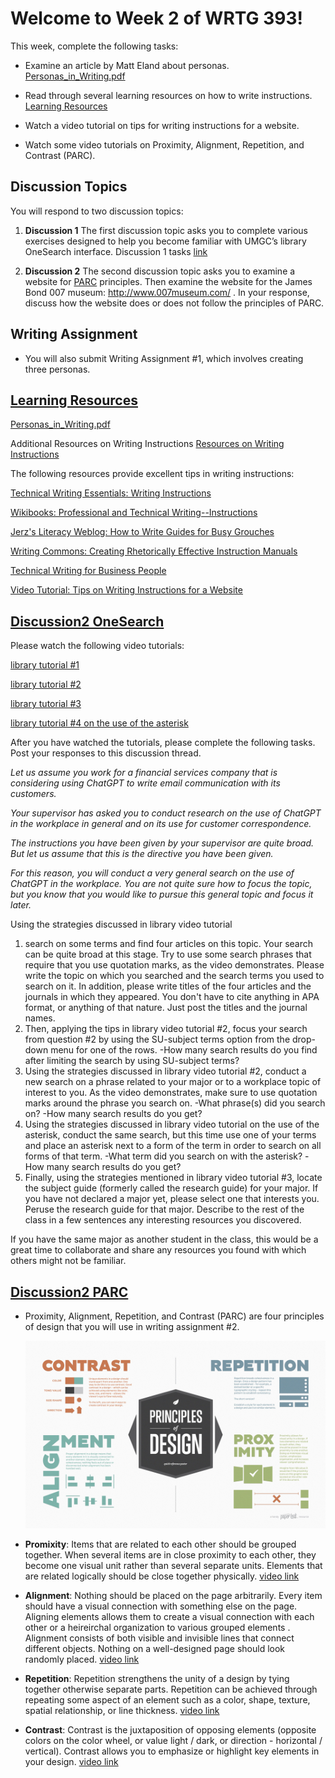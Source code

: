 # Welcome to Week 2 of WRTG 393!

This week, complete the following tasks:

- Examine an article by Matt Eland about personas. [Personas_in_Writing.pdf](WEEK2\Week2_LearningResource_Personas_in_Writing.pdf)

- Read through several learning resources on how to write instructions. [Learning Resources](#learning-resources)

- Watch a video tutorial on tips for writing instructions for a website.

- Watch some video tutorials on Proximity, Alignment, Repetition, and Contrast (PARC).

## Discussion Topics

You will respond to two discussion topics:

1. **Discussion 1** The first discussion topic asks you to complete various exercises designed to help you become familiar with UMGC’s library OneSearch interface. Discussion 1 tasks [link](#Discussion2-OneSearch)

2. **Discussion 2** The second discussion topic asks you to examine a website for  [PARC](#Discussion2_PARC) principles. Then examine the website for the James Bond 007 museum: http://www.007museum.com/ .  In your response, discuss how the website does or does not follow the principles of PARC.

## Writing Assignment

- You will also submit Writing Assignment #1, which involves creating three personas.

## [Learning Resources](#learning-resources)

<!-- link to Week2 Learning Resource -->
[Personas_in_Writing.pdf](WEEK2\Week2_LearningResource_Personas_in_Writing.pdf)

Additional Resources on Writing Instructions
[Resources on Writing Instructions](https://leocontent.umgc.edu/content/umuc/tus/wrtg/wrtg393/2228/modules/resources-on-writing-instructions.html)

The following resources provide excellent tips in writing instructions:

[Technical Writing Essentials: Writing Instructions](https://pressbooks.bccampus.ca/technicalwriting/chapter/writinginstructions/)

[Wikibooks: Professional and Technical Writing--Instructions](https://en.wikibooks.org/wiki/Professional_and_Technical_Writing/Instructions)

[Jerz's Literacy Weblog: How to Write Guides for Busy Grouches](https://jerz.setonhill.edu/writing/technical-writing/instructions-how-to-write-for-busy-grouchy-people/)

[Writing Commons: Creating Rhetorically Effective Instruction Manuals](https://writingcommons.org/article/creating-rhetorically-effective-instruction-manuals/)

[Technical Writing for Business People](../Technical_Writing_for_Business.pdf)

[Video Tutorial: Tips on Writing Instructions for a Website](https://app.screencast.com/qJUoIjhZjAdfI)

## [Discussion2 OneSearch](#Discussion2-OneSearch)

Please watch the following video tutorials:

[library tutorial #1](https://umgc-edu.zoom.us/rec/play/YgXrnz1KmwwUn27EtakakWhwJ0YlzPHej-dufns1MpyQwNLO0z2NAcoOEMNRK2hFfsF7qbHgCyD9qWV2.ADGt8U4rk6oo0SYs?canPlayFromShare=true&from=share_recording_detail&continueMode=true&componentName=rec-play&originRequestUrl=https%3A%2F%2Fumgc-edu.zoom.us%2Frec%2Fshare%2FkcZ9WhjMOE3aDldWeLcrMJB_lmjJB7WdDiQVOS3AKATvduBXowXLna6iP6q2YpOO.jAHTpjgNQYnCB2-o)

[library tutorial #2](https://umgc-edu.zoom.us/rec/play/fqyXzdfmj7Rbcae26qWygC7EqkSs8MpxM7IBz17B-jWE3dnSCu-afWXCEPrsD2xHa33gwjSUINRtcmls.P6D0zuERmUJ6ifTa?canPlayFromShare=true&from=share_recording_detail&continueMode=true&componentName=rec-play&originRequestUrl=https%3A%2F%2Fumgc-edu.zoom.us%2Frec%2Fshare%2FyRsI4NZ3njUmb1KN1rCqNY4T2f-NiQS00N0NzgUsbYbxy5l9vkb3AKslm3Lu3mlV.vu5euYmbaZnJTlqZ)
 
[library tutorial #3 ](https://umgc-edu.zoom.us/rec/play/GsaoDzTHeNOXf5Ow-PGx6I0a6wfJD7AS-vTl7nVv-r4Haews5KzyN0AJELzvE6_OS_7mz2UUfVB7ttq9.YzVA-rUkHMz03olH?canPlayFromShare=true&from=share_recording_detail&continueMode=true&componentName=rec-play&originRequestUrl=https%3A%2F%2Fumgc-edu.zoom.us%2Frec%2Fshare%2FtPgrB4dmlwuYLJInK9CYaIGp9jEebRgbscKAU2eW7B5giSv-DcxQZGQPOtcF5jOk.GNpq31DlY1iX8Iej)

[library tutorial #4 on the use of the asterisk](https://app.screencast.com/x5kfKDSb5jwRe)

After you have watched the tutorials, please complete the following tasks. Post your responses to this discussion thread.

*Let us assume you work for a financial services company that is considering using ChatGPT to write email communication with its customers.*

*Your supervisor has asked you to conduct research on the use of ChatGPT in the workplace in general and on its use for customer correspondence.*

*The instructions you have been given by your supervisor are quite broad. But let us assume that this is the directive you have been given.*

*For this reason, you will conduct a very general search on the use of ChatGPT in the workplace. You are not quite sure how to focus the topic, but you know that you would like to pursue this general topic and focus it later.*

Using the strategies discussed in library video tutorial 

1. search on some terms and find four articles on this topic. Your search can be quite broad at this stage. Try to use some search phrases that require that you use quotation marks, as the video demonstrates. Please write the topic on which you searched and the search terms you used to search on it. In addition, please write titles of the four articles and the journals in which they appeared. You don't have to cite anything in APA format, or anything of that nature. Just post the titles and the journal names.
2. Then, applying the tips in library video tutorial 
#2, focus your search from question #2 by using the SU-subject terms option from the drop-down menu for one of the rows. -How many search results do you find after limiting the search by using SU-subject terms?
3. Using the strategies discussed in library video tutorial #2, conduct a new search on a phrase related to your major or to a workplace topic of interest to you. As the video demonstrates, make sure to use quotation marks around the phrase you search on.
-What phrase(s) did you search on?
-How many search results do you get?
4. Using the strategies discussed in library video tutorial on the use of the asterisk, conduct the same search, but this time use one of your terms and place an asterisk next to a form of the term in order to search on all forms of that term.
-What term did you search on with the asterisk?
-How many search results do you get?
5. Finally, using the strategies mentioned in library video tutorial #3, locate the subject guide (formerly called the research guide) for your major. If you have not declared a major yet, please select one that interests you. Peruse the research guide for that major. Describe to the rest of the class in a few sentences any interesting resources you discovered.

If you have the same major as another student in the class, this would be a great time to collaborate and share any resources you found with which others might not be familiar.





## [Discussion2 PARC](#Discussion2_PARC)

- Proximity, Alignment, Repetition, and Contrast (PARC) are four principles of design that you will use in writing assignment #2.

    ![Alt text](image.png)

- **Promixity**: Items that are related to each other should be grouped together. When several items are in close proximity to each other, they become one visual unit rather than several separate units. Elements that are related logically should be close together physically. [video link](https://www.screencast.com/t/E9SAXwJh3rEw)

- **Alignment**: Nothing should be placed on the page arbitrarily. Every item should have a visual connection with something else on the page. Aligning elements allows them to create a visual connection with each other or a heireirchal organization to various grouped elements . Alignment consists of both visible and invisible lines that connect different objects. Nothing on a well-designed page should look randomly placed. [video link](https://www.screencast.com/t/QKt7FIc7fl)

- **Repetition**: Repetition strengthens the unity of a design by tying together otherwise separate parts. Repetition can be achieved through repeating some aspect of an element such as a color, shape, texture, spatial relationship, or line thickness. [video link](https://www.screencast.com/t/6Z2Z2Z2Z)

- **Contrast**: Contrast is the juxtaposition of opposing elements (opposite colors on the color wheel, or value light / dark, or direction - horizontal / vertical). Contrast allows you to emphasize or highlight key elements in your design. [video link](https://www.screencast.com/t/6Z2Z2Z2Z)


